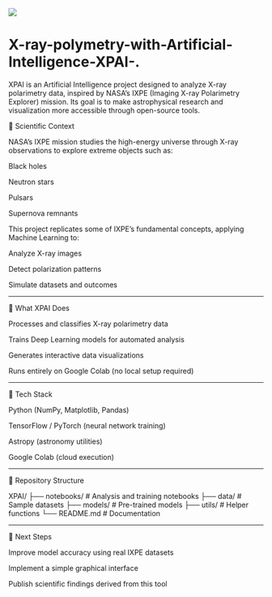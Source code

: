 [![](https://www.nasa.gov/wp-content/uploads/2023/03/vela-pulsar-wind-nebulaixpe.jpg?resize=400,353)](#)




# X-ray-polymetry-with-Artificial-Intelligence-XPAI-.


XPAI is an Artificial Intelligence project designed to analyze X-ray polarimetry data, inspired by NASA’s IXPE (Imaging X-ray Polarimetry Explorer) mission. Its goal is to make astrophysical research and visualization more accessible through open-source tools.


🌌 Scientific Context

NASA’s IXPE mission studies the high-energy universe through X-ray observations to explore extreme objects such as:

Black holes

Neutron stars

Pulsars

Supernova remnants


This project replicates some of IXPE’s fundamental concepts, applying Machine Learning to:

Analyze X-ray images

Detect polarization patterns

Simulate datasets and outcomes

---

🤖 What XPAI Does

Processes and classifies X-ray polarimetry data

Trains Deep Learning models for automated analysis

Generates interactive data visualizations

Runs entirely on Google Colab (no local setup required)

---

🚀 Tech Stack

Python (NumPy, Matplotlib, Pandas)

TensorFlow / PyTorch (neural network training)

Astropy (astronomy utilities)

Google Colab (cloud execution)



---

📂 Repository Structure

XPAI/
├── notebooks/         # Analysis and training notebooks
├── data/              # Sample datasets
├── models/            # Pre-trained models
├── utils/             # Helper functions
└── README.md          # Documentation


---

🧠 Next Steps

Improve model accuracy using real IXPE datasets

Implement a simple graphical interface

Publish scientific findings derived from this tool
